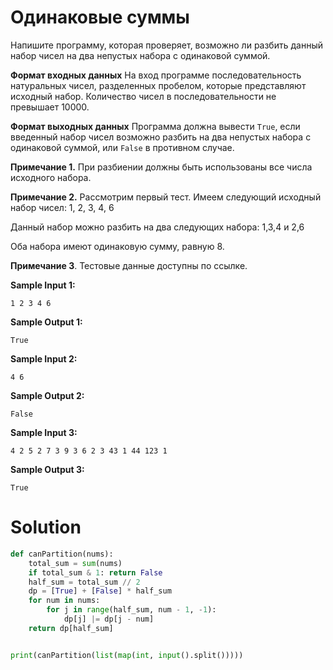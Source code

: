 # Одинаковые суммы

Напишите программу, которая проверяет, возможно ли разбить данный набор чисел на два непустых набора с одинаковой
суммой.

**Формат входных данных**
На вход программе последовательность натуральных чисел, разделенных пробелом, которые представляют исходный набор.
Количество чисел в последовательности не превышает 10000.

**Формат выходных данных**
Программа должна вывести `True`, если введенный набор чисел возможно разбить на два непустых набора с одинаковой суммой,
или `False` в противном случае.

**Примечание 1.** При разбиении должны быть использованы все числа исходного набора.

**Примечание 2.** Рассмотрим первый тест. Имеем следующий исходный набор чисел:
1, 2, 3, 4, 6

Данный набор можно разбить на два следующих набора:
1,3,4 и 2,6

Оба набора имеют одинаковую сумму, равную 8.

**Примечание 3**. Тестовые данные доступны по ссылке.

**Sample Input 1:**

```
1 2 3 4 6
```

**Sample Output 1:**

```
True
```

**Sample Input 2:**

```
4 6
```

**Sample Output 2:**

```
False
```

**Sample Input 3:**

```
4 2 5 2 7 3 9 3 6 2 3 43 1 44 123 1
```

**Sample Output 3:**

```
True
```

# Solution

```python
def canPartition(nums):
    total_sum = sum(nums)
    if total_sum & 1: return False
    half_sum = total_sum // 2
    dp = [True] + [False] * half_sum
    for num in nums:
        for j in range(half_sum, num - 1, -1):
            dp[j] |= dp[j - num]
    return dp[half_sum]


print(canPartition(list(map(int, input().split()))))
```